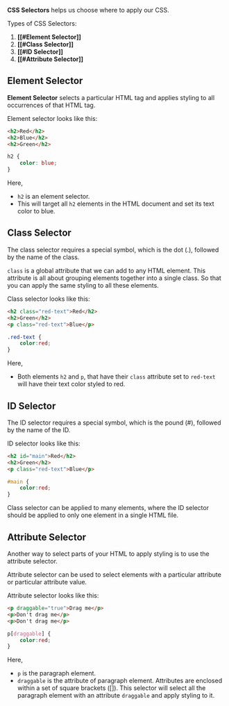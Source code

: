 **CSS Selectors** helps us choose where to apply our CSS.

Types of CSS Selectors:
1. **[[#Element Selector]]**
2. **[[#Class Selector]]**
3. **[[#ID Selector]]**
4. **[[#Attribute Selector]]**

## Element Selector

**Element Selector** selects a particular HTML tag and applies styling to all occurrences of that HTML tag.

Element selector looks like this:

```html
<h2>Red</h2>
<h2>Blue</h2>
<h2>Green</h2>
```

```css
h2 {
	color: blue;
}
```

Here,
- `h2` is an element selector.
- This will target all `h2` elements in the HTML document and set its text color to blue.

## Class Selector

The class selector requires a special symbol, which is the dot (.), followed by the name of the class.

`class` is a global attribute that we can add to any HTML element. This attribute is all about grouping elements together into a single class. So that you can apply the same styling to all these elements.

Class selector looks like this:

```html
<h2 class="red-text">Red</h2>
<h2>Green</h2>
<p class="red-text">Blue</p>
```

```css
.red-text {
	color:red;
}
```

Here,
- Both elements `h2` and `p`, that have their `class` attribute set to `red-text` will have their text color styled to red.

## ID Selector

The ID selector requires a special symbol, which is the pound (#), followed by the name of the ID.

ID selector looks like this:

```html
<h2 id="main">Red</h2>
<h2>Green</h2>
<p class="red-text">Blue</p>
```

```css
#main {
	color:red;
}
```

Class selector can be applied to many elements, where the ID selector  should be applied to only one element in a single HTML file.

## Attribute Selector

Another way to select parts of your HTML to apply styling is to use the attribute selector.

Attribute selector can be used to select elements with a particular attribute or particular attribute value.

Attribute selector looks like this:

```html
<p draggable="true">Drag me</p>
<p>Don't drag me</p>
<p>Don't drag me</p>
```

```css
p[draggable] {
	color:red;
}
```

Here,
- `p` is the paragraph element.
- `draggable` is the attribute of paragraph element. Attributes are enclosed within a set of square brackets ([]). This selector will select all the paragraph element with an attribute `draggable` and apply styling to it.